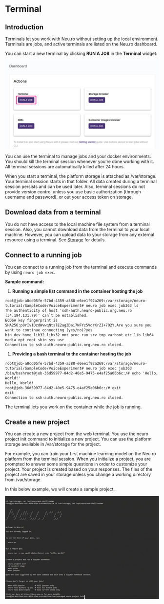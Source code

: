 # Terminal

## Introduction

Terminals let you work with Neu.ro without setting up the local environment. Terminals are jobs, and active terminals are listed on the Neu.ro dashboard.

You can start a new terminal by clicking **RUN A JOB** in the **Terminal** widget:

![](../.gitbook/assets/image%20%28198%29.png)

You can use the terminal to manage jobs and your docker environments. You should kill the terminal session whenever you're done working with it. All terminal sessions are automatically killed after 24 hours.

When you start a terminal, the platform storage is attached as /var/storage. Your terminal session starts in that folder. All data created during a terminal session persists and can be used later. Also, terminal sessions do not provide version control unless you use basic authorization \(through username and password\), or out your access token on storage.

## Download data from a terminal

You do not have access to the local machine file system from a terminal session. Also, you cannot download data from the terminal to your local machine. However, you can upload data to your storage from any external resource using a terminal. See [Storage](https://github.com/neuromation/platform-docs/tree/8c2237b1dbb6b440fcdeb85fbe5156280f490138/web/link%20to%20Storage%20docs/README.md) for details.

## Connect to a running job

You can connect to a running job from the terminal and execute commands by using `neuro job exec`.

**Sample command:**

1. **Running a simple list command in the container hosting the job**

```text
root@job-a8cd05fe-57bd-4359-a388-e6ee1f92a269:/var/storage/neuro-tutorial/SampleCode/VoiceExperiment# neuro job exec job363 ls
The authenticity of host 'ssh-auth.neuro-public.org.neu.ro (34.194.131.79)' can`t be established.
ECDSA key fingerprint is SHA256:p0rIvIDzdWvwqNtslE2agZDai7NFYz5VdrKrZI+7O2Y.Are you sure you want to continue connecting (yes/no)?yes
bin dev home lib32 libx32 mnt proc run srv tmp varboot etc lib lib64 media opt root sbin sys usr
Connection to ssh-auth.neuro-public.org.neu.ro closed.
```

1. **Providing a bash terminal to the container hosting the job**

```text
root@job-a8cd05fe-57bd-4359-a388-e6ee1f92a269:/var/storage/neuro-tutorial/SampleCode/VoiceExperiment# neuro job exec job363 /bin/bashroot@job-36d59977-84d2-40e5-9475-e4af25a06b6c:/# echo 'Hello, World!'
Hello, World!
root@job-36d59977-84d2-40e5-9475-e4af25a06b6c:/# exit
exit
Connection to ssh-auth.neuro-public.org.neu.ro closed.
```

The terminal lets you work on the container while the job is running.

## Create a new project

You can create a new project from the web terminal. You use the neuro project init command to initialize a new project. You can use the platform storage available in /var/storage for the project.

For example, you can train your first machine learning model on the Neu.ro platform from the terminal session. When you initialize a project, you are prompted to answer some simple questions in order to customize your project. Your project is created based on your responses. The files of the project are saved in your storage unless you change a working directory from /var/storage.

In this below example, we will create a sample project.

![](../.gitbook/assets/ProjectIniti.gif)

